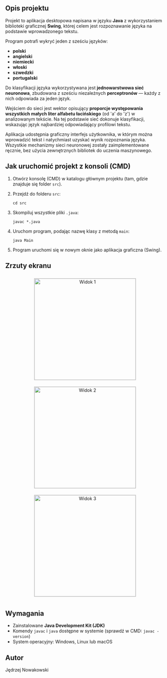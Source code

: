 ## Opis projektu

Projekt to aplikacja desktopowa napisana w języku **Java** z wykorzystaniem biblioteki graficznej **Swing**, której celem jest rozpoznawanie języka na podstawie wprowadzonego tekstu.

Program potrafi wykryć jeden z sześciu języków:
- **polski**
- **angielski**
- **niemiecki**
- **włoski**
- **szwedzki**
- **portugalski**

Do klasyfikacji języka wykorzystywana jest **jednowarstwowa sieć neuronowa**, zbudowana z sześciu niezależnych **perceptronów** — każdy z nich odpowiada za jeden język.

Wejściem do sieci jest wektor opisujący **proporcje występowania wszystkich małych liter alfabetu łacińskiego** (od 'a' do 'z') w analizowanym tekście. Na tej podstawie sieć dokonuje klasyfikacji, wskazując język najbardziej odpowiadający profilowi tekstu.

Aplikacja udostępnia graficzny interfejs użytkownika, w którym można wprowadzić tekst i natychmiast uzyskać wynik rozpoznania języka. Wszystkie mechanizmy sieci neuronowej zostały zaimplementowane ręcznie, bez użycia zewnętrznych bibliotek do uczenia maszynowego.

## Jak uruchomić projekt z konsoli (CMD)

1. Otwórz konsolę (CMD) w katalogu głównym projektu (tam, gdzie znajduje się folder `src`).
2. Przejdź do folderu `src`:

   ```
   cd src
   ```

3. Skompiluj wszystkie pliki `.java`:

   ```
   javac *.java
   ```

4. Uruchom program, podając nazwę klasy z metodą `main`:

   ```
   java Main
   ```

5. Program uruchomi się w nowym oknie jako aplikacja graficzna (Swing).

## Zrzuty ekranu

<p align="center">
  <img src="https://i.imgur.com/vLhVx7F.png" alt="Widok 1" width="320" style="margin: 10px; border: 1px solid #ccc;"/>
  <img src="https://i.imgur.com/luELhjY.png" alt="Widok 2" width="320" style="margin: 10px; border: 1px solid #ccc;"/>
  <img src="https://i.imgur.com/Pf7SqKX.png" alt="Widok 3" width="320" style="margin: 10px; border: 1px solid #ccc;"/>
</p>

## Wymagania

- Zainstalowane **Java Development Kit (JDK)**
- Komendy `javac` i `java` dostępne w systemie (sprawdź w CMD: `javac -version`)
- System operacyjny: Windows, Linux lub macOS

## Autor

Jędrzej Nowakowski
